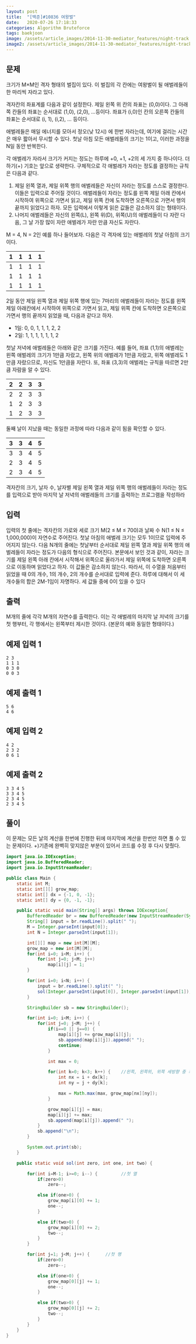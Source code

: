 ```yaml
---
layout: post
title:  "[백준]#10836 여왕벌"
date:   2020-07-26 17:18:33
categories: Algorithm Bruteforce
tags: baekjoon
image: /assets/article_images/2014-11-30-mediator_features/night-track.JPG
image2: /assets/article_images/2014-11-30-mediator_features/night-track-mobile.JPG
---
```


문제
--------------------

크기가 M×M인 격자 형태의 벌집이 있다. 이 벌집의 각 칸에는 여왕벌이 될 애벌레들이 한 마리씩 자라고 있다. 

격자칸의 좌표계를 다음과 같이 설정한다. 제일 왼쪽 위 칸의 좌표는 (0,0)이다. 그 아래쪽 칸들의 좌표는 순서대로 (1,0), (2,0), ...등이다. 좌표가 (i,0)인 칸의 오른쪽 칸들의 좌표는 순서대로 (i, 1), (i,2), ... 등이다. 

애벌레들은 매일 에너지를 모아서 정오(낮 12시) 에 한번 자라는데, 여기에 걸리는 시간은 매우 짧아서 무시할 수 있다. 첫날 아침 모든 애벌레들의 크기는 1이고, 이러한 과정을 N일 동안 반복한다. 

각 애벌레가 자라서 크기가 커지는 정도는 하루에 +0, +1, +2의 세 가지 중 하나이다. 더하기(+) 기호는 앞으로 생략한다. 구체적으로 각 애벌레가 자라는 정도를 결정하는 규칙은 다음과 같다.

1.  제일 왼쪽 열과, 제일 위쪽 행의 애벌레들은 자신이 자라는 정도를 스스로 결정한다. 이들은 입력으로 주어질 것이다. 애벌레들이 자라는 정도를 왼쪽 제일 아래 칸에서 시작하여 위쪽으로 가면서 읽고, 제일 위쪽 칸에 도착하면 오른쪽으로 가면서 행의 끝까지 읽었다고 하자. 모든 입력에서 이렇게 읽은 값들은 감소하지 않는 형태이다.
2.  나머지 애벌레들은 자신의 왼쪽(L), 왼쪽 위(D), 위쪽(U)의 애벌레들이 다 자란 다음, 그 날 가장 많이 자란 애벌레가 자란 만큼 자신도 자란다. 

M = 4, N = 2인 예를 하나 들어보자. 다음은 각 격자에 있는 애벌레의 첫날 아침의 크기이다.

|1|1|1|1|
|-|-|-|-|
|1|1|1|1|
|1|1|1|1|
|1|1|1|1|

2일 동안 제일 왼쪽 열과 제일 위쪽 행에 있는 7마리의 애벌레들이 자라는 정도를 왼쪽 제일 아래칸에서 시작하여 위쪽으로 가면서 읽고, 제일 위쪽 칸에 도착하면 오른쪽으로 가면서 행의 끝까지 읽었을 때, 다음과 같다고 하자. 

- 1일: 0, 0, 1, 1, 1, 2, 2
- 2일: 1, 1, 1, 1, 1, 1, 2

첫날 저녁에 애벌레들은 아래와 같은 크기를 가진다. 예를 들어, 좌표 (1,1)의 애벌레는 왼쪽 애벌레의 크기가 1만큼 자랐고, 왼쪽 위의 애벌레가 1만큼 자랐고, 위쪽 애벌레도 1만큼 자랐으므로, 자신도 1만큼을 자란다. 또, 좌표 (3,3)의 애벌레는 규칙을 따르면 2만큼 자람을 알 수 있다.

|2|2|3|3|
|-|-|-|-|
|2|2|3|3|
|1|2|3|3|
|1|2|3|3|

둘째 날이 지났을 때는 동일한 과정에 따라 다음과 같이 됨을 확인할 수 있다.

|3|3|4|5|
|-|-|-|-|
|3|3|4|5|
|2|3|4|5|
|2|3|4|5|

격자칸의 크기, 날자 수, 날자별 제일 왼쪽 열과 제일 위쪽 행의 애벌레들이 자라는 정도를 입력으로 받아 마지막 날 저녁의 애벌레들의 크기를 출력하는 프로그램을 작성하라

입력
---------------------------

입력의 첫 줄에는 격자칸의 가로와 세로 크기 M(2 ≤ M ≤ 700)과 날짜 수 N(1 ≤ N ≤ 1,000,000)이 자연수로 주어진다. 첫날 아침의 애벌레 크기는 모두 1이므로 입력에 주어지지 않는다. 다음 N개의 줄에는 첫날부터 순서대로 제일 왼쪽 열과 제일 위쪽 행의 애벌레들이 자라는 정도가 다음의 형식으로 주어진다. 본문에서 보인 것과 같이, 자라는 크기를 제일 왼쪽 아래 칸에서 시작해서 위쪽으로 올라가서 제일 위쪽에 도착하면 오른쪽으로 이동하며 읽었다고 하자. 이 값들은 감소하지 않는다. 따라서, 이 수열을 처음부터 읽었을 때 0의 개수, 1의 개수, 2의 개수를 순서대로 입력에 준다. 하루에 대해서 이 세 개수들의 합은 2M-1임이 자명하다. 세 값들 중에 0이 있을 수 있다

출력
----------------

M개의 줄에 각각 M개의 자연수를 출력한다. 이는 각 애벌레의 마지막 날 저녁의 크기를 첫 행부터, 각 행에서는 왼쪽부터 제시한 것이다. (본문의 예와 동일한 형태이다.) 

예제 입력 1 
----------------------

```
2 3
1 1 1
0 3 0
0 0 3
```

예제 출력 1 
------------------------

```
5 6
4 6
```

예제 입력 2
----------------------

```
4 2
2 3 2
0 6 1
```

예제 출력 2
------------------------

```
3 3 4 5
3 3 4 5
2 3 4 5
2 3 4 5
```

풀이
--------------------------

이 문제는 모든 날의 계산을 한번에 진행한 뒤에 마지막에 계산을 한번만 하면 풀 수 있는 문제이다. +)기존에 완벽히 맞지않은 부분이 있어서 코드를 수정 후 다시 맞췄다.

```java
import java.io.IOException;
import java.io.BufferedReader;
import java.io.InputStreamReader;

public class Main {
    static int M;
    static int[][] grow_map;
    static int[] dx = {-1, 0, -1};
    static int[] dy = {0, -1, -1};

    public static void main(String[] args) throws IOException{
        BufferedReader br = new BufferedReader(new InputStreamReader(System.in));
        String[] input = br.readLine().split(" ");
        M = Integer.parseInt(input[0]);
        int N = Integer.parseInt(input[1]);

        int[][] map = new int[M][M];
        grow_map = new int[M][M];
        for(int i=0; i<M; i++) {
            for(int j=0; j<M; j++)
                map[i][j] = 1;
        }

        for(int i=0; i<N; i++) {
            input = br.readLine().split(" ");
            sol(Integer.parseInt(input[0]), Integer.parseInt(input[1]), Integer.parseInt(input[2]));
        }

        StringBuilder sb = new StringBuilder();

        for(int i=0; i<M; i++) {
            for(int j=0; j<M; j++) {
                if(i==0 || j==0) {
                    map[i][j] += grow_map[i][j];
                    sb.append(map[i][j]).append(" ");
                    continue;
                }

                int max = 0;

                for(int k=0; k<3; k++) {    //왼쪽, 왼쪽위, 위쪽 세방향 중 최대 구하기
                    int nx = i + dx[k];
                    int ny = j + dy[k];

                    max = Math.max(max, grow_map[nx][ny]);
                }

                grow_map[i][j] = max;
                map[i][j] += max;
                sb.append(map[i][j]).append(" ");
            }
            sb.append("\n");
        }

        System.out.print(sb);
    }

    public static void sol(int zero, int one, int two) {

        for(int i=M-1; i>=0; i--) {         //첫 열
            if(zero>0)
                zero--;

            else if(one>0) {
                grow_map[i][0] += 1;
                one--;
            }

            else if(two>0) {
                grow_map[i][0] += 2;
                two--;
            }
        }

        for(int j=1; j<M; j++) {      //첫 행
            if(zero>0)
                zero--;

            else if(one>0) {
                grow_map[0][j] += 1;
                one--;
            }

            else if(two>0) {
                grow_map[0][j] += 2;
                two--;
            }
        }
    }
}
```
